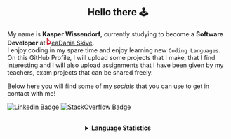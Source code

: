 ## <p align="center">Hello there 🕹️</p>

My name is **Kasper Wissendorf**, currently studying to become a **Software Developer** at [![Icon](/icons/Dania.png)eaDania Skive](https://eadania.com/). <br>
I enjoy coding in my spare time and enjoy learning new `Coding Languages`. On this GitHub Profile, I will upload some projects that I make, that I find interesting and I will also upload assignments that I have been given by my teachers, exam projects that can be shared freely. 

Below here you will find some of my *socials* that you can use to get in contact with me!

[![Linkedin Badge](https://img.shields.io/badge/-LinkedIn-blue?style=flat-square&logo=Linkedin&logoColor=white)](https://www.linkedin.com/in/kasper-wissendorf-7279011b6/)
[![StackOverflow Badge](https://img.shields.io/badge/-Stack%20Overflow-FE7A16?style=flat-square&logo=Stack-Overflow&logoColor=white)](https://stackoverflow.com/users/18100435/kasper-wissendorf)

<br>
<details>
<summary align="center"><strong>Language Statistics</strong></summary>
<br>
<table align="center">
	<tr>
		<th>Language</th>
		<th>Time Spent</th>
		<th>Percent</th>
	</tr>
	<tr>
		<td>C#</td>
		<td>04h 04m</td>
		<td>46.09%</td>
	</tr>
	<tr>
		<td>HTML</td>
		<td>01h 28m</td>
		<td>16.65%</td>
	</tr>
	<tr>
		<td>Markdown</td>
		<td>01h 06m</td>
		<td>12.58%</td>
	</tr>
	<tr>
		<td>TypeScript</td>
		<td>01h 00m</td>
		<td>11.35%</td>
	</tr>
	<tr>
		<td>JavaScript</td>
		<td>00h 39m</td>
		<td>7.52%</td>
	</tr>
	<tr>
		<td>Lua</td>
		<td>00h 12m</td>
		<td>2.34%</td>
	</tr>
	<tr>
		<td>CSS</td>
		<td>00h 08m</td>
		<td>1.54%</td>
	</tr>
	<tr>
		<td>JSON</td>
		<td>00h 05m</td>
		<td>1.04%</td>
	</tr>
	<tr>
		<td>YAML</td>
		<td>00h 03m</td>
		<td>0.62%</td>
	</tr>
	<tr>
		<td>Git Config</td>
		<td>00h 00m</td>
		<td>0.1%</td>
	</tr>
	<tr>
		<td>Text</td>
		<td>00h 00m</td>
		<td>0.07%</td>
	</tr>
	<tr>
		<td>Other</td>
		<td>00h 00m</td>
		<td>0.06%</td>
	</tr>
	<tr>
		<td>Perl</td>
		<td>00h 00m</td>
		<td>0.06%</td>
	</tr>
</table>
<p align="center"><sub>Last Updated: 02/04/2022 10:30:51</sub></p>
<p align="center"><sub>Data first recorded on 31th. January of 2022</sub></p>
</details>
